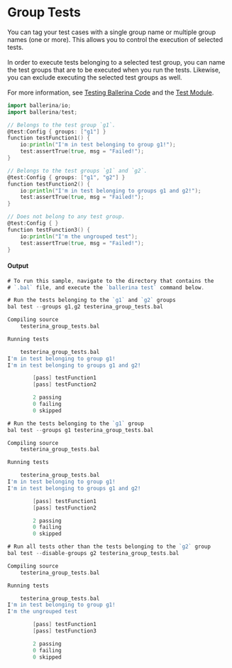 # Group Tests

 You can tag your test cases with a single group name or multiple group names (one or more).
 This allows you to control the execution of selected tests.<br/><br/>
 In order to execute tests belonging to a selected test group, you can name the 
 test groups that are to be executed when you run the tests.
 Likewise, you can exclude executing the selected test groups as well.<br/><br/>
 For more information, see [Testing Ballerina Code](https:ballerina.io/learn/testing-ballerina-code/testing-quick-start/)
 and the [Test Module](https:docs.central.ballerina.io/ballerina/test/latest/).

```go
import ballerina/io;
import ballerina/test;

// Belongs to the test group `g1`.
@test:Config { groups: ["g1"] }
function testFunction1() {
    io:println("I'm in test belonging to group g1!");
    test:assertTrue(true, msg = "Failed!");
}

// Belongs to the test groups `g1` and `g2`.
@test:Config { groups: ["g1", "g2"] }
function testFunction2() {
    io:println("I'm in test belonging to groups g1 and g2!");
    test:assertTrue(true, msg = "Failed!");
}

// Does not belong to any test group.
@test:Config { }
function testFunction3() {
    io:println("I'm the ungrouped test");
    test:assertTrue(true, msg = "Failed!");
}
```

#### Output

```go
# To run this sample, navigate to the directory that contains the
# `.bal` file, and execute the `ballerina test` command below.

# Run the tests belonging to the `g1` and `g2` groups
bal test --groups g1,g2 testerina_group_tests.bal

Compiling source
    testerina_group_tests.bal

Running tests

    testerina_group_tests.bal
I'm in test belonging to group g1!
I'm in test belonging to groups g1 and g2!

        [pass] testFunction1
        [pass] testFunction2

        2 passing
        0 failing
        0 skipped

# Run the tests belonging to the `g1` group
bal test --groups g1 testerina_group_tests.bal

Compiling source
    testerina_group_tests.bal

Running tests

    testerina_group_tests.bal
I'm in test belonging to group g1!
I'm in test belonging to groups g1 and g2!

        [pass] testFunction1
        [pass] testFunction2

        2 passing
        0 failing
        0 skipped

# Run all tests other than the tests belonging to the `g2` group
bal test --disable-groups g2 testerina_group_tests.bal

Compiling source
    testerina_group_tests.bal

Running tests

    testerina_group_tests.bal
I'm in test belonging to group g1!
I'm the ungrouped test

        [pass] testFunction1
        [pass] testFunction3

        2 passing
        0 failing
        0 skipped
```